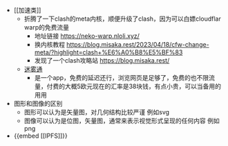 - [[加速类]]
	- 折腾了一下clash的meta内核，顺便升级了clash，因为可以白嫖cloudflar warp的免费流量
		- 地址链接 https://neko-warp.nloli.xyz/
		- 换内核教程 https://blog.misaka.rest/2023/04/18/cfw-change-meta/?highlight=clash+%E6%A0%B8%E5%BF%83
		- 发现了一个clash攻略站 https://blog.misaka.rest/
	- [迷雾通](https://geph.io/zhs)
		- 是一个app，免费的延迟还行，浏览网页是足够了，免费的也不限流量，付费的大概5欧元现在的汇率是38块钱，有点小贵，可以当备用的用用
- 图形和图像的区别
	- 图形可以认为是矢量图，对几何结构比较严谨 例如svg
	- 图像可以认为是位图，矢量图，通常来表示视觉形式呈现的任何内容 例如png
- {{embed [[IPFS]]}}